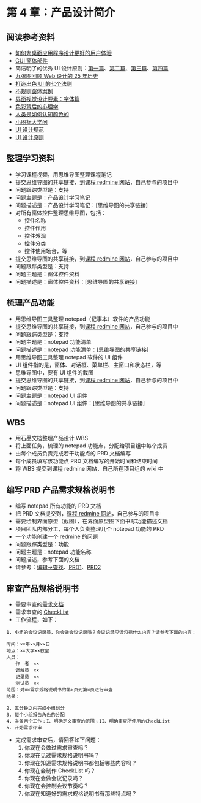 # 第 4 章：产品设计简介

## 阅读参考资料

- [如何为桌面应用程序设计更好的用户体验](https://docs.microsoft.com/zh-cn/windows/desktop/uxguide/how-to-design-desktop-ux)
- [GUI 窗体部件]
- 简洁明了的优秀 UI 设计原则：[第一篇](https://segmentfault.com/a/1190000000538895)、[第二篇](https://segmentfault.com/a/1190000000573522)、[第三篇](https://segmentfault.com/a/1190000000575468)、[第四篇](https://segmentfault.com/a/1190000000576698)
- [九张图回顾 Web 设计的 25 年历史](https://www.runoob.com/w3cnote/the-history-of-web-design-explained-in-9-gifs.html)
- [打造出色 UI 的七个法则](http://www.lwve.com.cn/2014/12/%E6%89%93%E9%80%A0%E5%87%BA%E8%89%B2ui%E7%9A%847%E4%B8%AA%E6%B3%95%E5%88%99/)
- [不规则窗体案例](http://www.fullyu.com/article/4166/windows-media-player-%E7%9A%AE%E8%86%9A/)
- [界面视觉设计要素：字体篇](http://www.woshipm.com/ucd/1096734.html)
- [色彩背后的心理学](http://www.woshipm.com/pd/845742.html)
- [人类是如何认知颜色的](http://www.woshipm.com/ucd/130508.html)
- [小图标大学问](http://www.woshipm.com/pd/975377.html)
- [UI 设计规范](http://www.woshipm.com/ucd/368760.html)
- [UI 设计原则](http://www.woshipm.com/ucd/572800.html)

## 整理学习资料

- 学习课程视频，用思维导图整理课程笔记
- 提交思维导图的共享链接，到[课程 redmine 网站](http://redmine.wangding.co/)，自己参与的项目中
- 问题跟踪类型是：支持
- 问题主题是：产品设计学习笔记
- 问题描述是：产品设计学习笔记：[思维导图的共享链接]
- 对所有窗体控件整理思维导图，包括：
  - 控件名称
  - 控件作用
  - 控件外观
  - 控件分类
  - 控件使用场合，等
- 提交思维导图的共享链接，到[课程 redmine 网站](http://redmine.wangding.co/)，自己参与的项目中
- 问题跟踪类型是：支持
- 问题主题是：窗体控件资料
- 问题描述是：窗体控件资料：[思维导图的共享链接]

## 梳理产品功能

- 用思维导图工具整理 notepad（记事本）软件的产品功能
- 提交思维导图的共享链接，到[课程 redmine 网站](http://redmine.wangding.co/)，自己参与的项目中
- 问题跟踪类型是：支持
- 问题主题是：notepad 功能清单
- 问题描述是：notepad 功能清单：[思维导图的共享链接]
- 用思维导图工具整理 notepad 软件的 UI 组件
- UI 组件指的是，窗体、对话框、菜单栏、主窗口和状态栏，等
- 思维导图中，要有 UI 组件的截图
- 提交思维导图的共享链接，到[课程 redmine 网站](http://redmine.wangding.co/)，自己参与的项目中
- 问题跟踪类型是：支持
- 问题主题是：notepad UI 组件
- 问题描述是：notepad UI 组件：[思维导图的共享链接]

## WBS

- 用石墨文档整理产品设计 WBS
- 将上面任务，梳理的 notepad 功能点，分配给项目组中每个成员
- 由每个成员负责完成若干功能点的 PRD 文档编写
- 每个成员填写该功能点 PRD 文档编写的开始时间和结束时间
- 将 WBS 提交到课程 redmine 网站，自己所在项目组的 wiki 中

## 编写 PRD 产品需求规格说明书

- 编写 notepad 所有功能的 PRD 文档
- 把 PRD 文档提交到，[课程 redmine 网站](http://redmine.wangding.co/)，自己参与的项目中
- 需要绘制界面原型（截图），在界面原型图下面书写功能描述文档
- 项目团队内部分工，每个人负责整理几个 notepad 功能的 PRD
- 一个功能创建一个 redmine 的问题
- 问题跟踪类型是：功能
- 问题主题是：notepad 功能名称
- 问题描述，参考下面的文档
- 请参考：[编辑->查找](http://www.hostedredmine.com/issues/888462)、[PRD1](http://www.hostedredmine.com/issues/597882)、[PRD2](http://www.hostedredmine.com/issues/597878)

## 审查产品规格说明书

- 需要审查的[需求文档](./prd.doc)  
- 需求审查的 [CheckList](./14-requirement-testing.pdf)  
- 工作流程，如下：  

```
1. 小组的会议记录员，你会做会议记录吗？会议记录应该包括什么内容？请参考下面的内容：

时间：××年××月××日
地点：××大学××教室
人员：
　　作　者　××
　　调解员　××
　　记录员　××
　　测试员　××
范围：对××需求规格说明书的第×页到第×页进行审查
结果：

2. 五分钟之内完成小组划分
3. 每个小组报告角色的分配
4. 准备两个工作：I、明确定义审查的范围；II、明确审查所使用的CheckList
5. 开始需求评审
```
- 完成需求审查后，请回答如下问题：  
  1. 你现在会做过需求审查吗？
  2. 你现在见过需求规格说明书吗？
  3. 你现在知道需求规格说明书都包括哪些内容吗？
  4. 你现在会制作 CheckList 吗？
  5. 你现在会做会议记录吗？
  6. 你现在会控制会议节奏吗？
  7. 你现在知道好的需求规格说明书有那些特点吗？

<!-- 本文档链接 -->

[GUI 窗体部件]: https://encyclopedia.thefreedictionary.com/Widget+(GUI)
